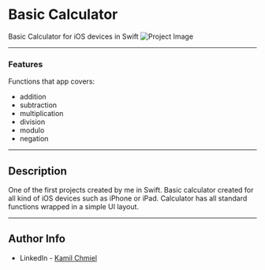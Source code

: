 # Basic Calculator

Basic Calculator for iOS devices in Swift
![Project Image](https://iv.pl/images/18107821466589864459.png)

---

### Features
Functions that app covers:
- addition
- subtraction
- multiplication
- division
- modulo
- negation

---

## Description

One of the first projects created by me in Swift. Basic calculator created for all kind of iOS devices such as iPhone or iPad. Calculator has all standard functions wrapped in a simple UI layout.

---

## Author Info

- LinkedIn - [Kamil Chmiel](https://www.linkedin.com/in/kamil-chmiel-597080156/)
